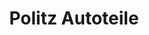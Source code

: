 ---
title: "Politz Autoteile"
url: /wahrenholz/politz-autoteile-im-gewerbegebiet/
shop: Autoteile
---